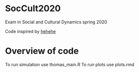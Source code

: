 # SocCult2020
Exam in Social and Cultural Dynamics spring 2020

Code inspired by [hehehe](https://github.com/thomasmorgan/posterior-passing)

# Overview of code

To run simulation use thomas_main.R
To run plots use plots.rmd
